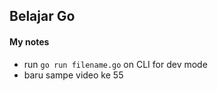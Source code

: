 ## Belajar Go

#### My notes

- run `go run filename.go` on CLI for dev mode
- baru sampe video ke 55